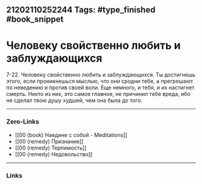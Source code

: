 21202110252244
Tags: #type_finished #book_snippet 
---
# Человеку свойственно любить и заблуждающихся

 7-22. Человеку свойственно любить и заблуждающихся. Ты достигнешь этого, если проникнешься мыслью, что они сродни тебе, а прегрешают по неведению и против своей воли. Еще немного, и тебя, и их настигнет смерть. Никто из них, это самое главное, не причинил тебе вреда, ибо не сделал твою душу худшей, чем она была до того. 

---
### Zero-Links
 - [[00 (book) Наедине с собой - Meditations]]
 - [[00 (remedy) Признание]]
 - [[00 (remedy) Терпимость]]
 - [[00 (remedy) Недовольство]]
---
### Links
